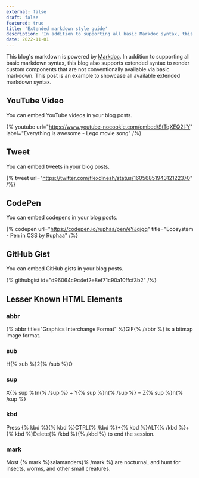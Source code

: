 ```yaml
---
external: false
draft: false
featured: true
title: 'Extended markdown style guide'
description: 'In addition to supporting all basic Markdoc syntax, this template also supports extended markdown syntax to render custom components.'
date: 2022-11-01
---
```


This blog's markdown is powered by [Markdoc](https://markdoc.dev/). In addition to supporting all basic markdown syntax, this blog also supports extended syntax to render custom components that are not conventionally available via basic markdown. This post is an example to showcase all available extended markdown syntax.

## YouTube Video

You can embed YouTube videos in your blog posts.

{% youtube url="https://www.youtube-nocookie.com/embed/StTqXEQ2l-Y" label="Everything is awesome - Lego movie song" /%}

## Tweet

You can embed tweets in your blog posts.

{% tweet url="https://twitter.com/flexdinesh/status/1605685194312122370" /%}

## CodePen

You can embed codepens in your blog posts.

{% codepen url="https://codepen.io/ruphaa/pen/eYJqjgq" title="Ecosystem - Pen in CSS by Ruphaa" /%}

## GitHub Gist

You can embed GitHub gists in your blog posts.

{% githubgist id="d96064c9c4ef2e8ef71c90a10ffcf3b2" /%}

## Lesser Known HTML Elements

### abbr

{% abbr title="Graphics Interchange Format" %}GIF{% /abbr %} is a bitmap image format.

### sub

H{% sub %}2{% /sub %}O

### sup

X{% sup %}n{% /sup %} + Y{% sup %}n{% /sup %} = Z{% sup %}n{% /sup %}

### kbd

Press {% kbd %}{% kbd %}CTRL{% /kbd %}+{% kbd %}ALT{% /kbd %}+{% kbd %}Delete{% /kbd %}{% /kbd %} to end the session.

### mark

Most {% mark %}salamanders{% /mark %} are nocturnal, and hunt for insects, worms, and other small creatures.
